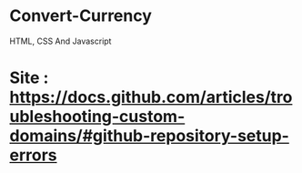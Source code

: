 # Convert-Currency
HTML, CSS And Javascript
# Site : https://docs.github.com/articles/troubleshooting-custom-domains/#github-repository-setup-errors
